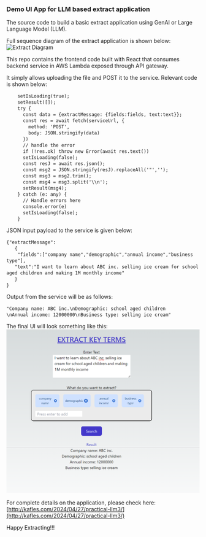 ### Demo UI App for LLM based extract application
The source code to build a basic extract application using GenAI or Large Language Model (LLM). 

Full sequence diagram of the extract application is shown below: 
![Extract Diagram](arch.PNG)


This repo contains the frontend code built with React that consumes backend service in AWS Lambda exposed through API gateway.

It simply allows uploading the file and POST it to the service. Relevant code is shown below:  
```
    setIsLoading(true);
    setResult([]);
    try {
      const data = {extractMessage: {fields:fields, text:text}};
      const res = await fetch(serviceUrl, {
        method: 'POST',
        body: JSON.stringify(data)
      })
      // handle the error
      if (!res.ok) throw new Error(await res.text())
      setIsLoading(false);
      const resJ = await res.json();
      const msg2 = JSON.stringify(resJ).replaceAll('"','');
      const msg3 = msg2.trim();
      const msg4 = msg3.split('\\n');
      setResult(msg4);
    } catch (e: any) {
      // Handle errors here
      console.error(e)
      setIsLoading(false);
    }
```

JSON input payload to the service is given below:
```
{"extractMessage":
   {
    "fields":["company name","demographic","annual income","business type"],
   "text":"I want to learn about ABC inc. selling ice cream for school aged children and making 1M monthly income"
   }
}
```
Output from the service will be as follows:

```
"Company name: ABC inc.\nDemographic: school aged children
\nAnnual income: 12000000\nBusiness type: selling ice cream"
```

The final UI will look something like this:
![Extract UI](extract.PNG)


For complete details on the application, please check here: [http://kafles.com/2024/04/27/practical-llm3/](http://kafles.com/2024/04/27/practical-llm3/)

Happy Extracting!!!
